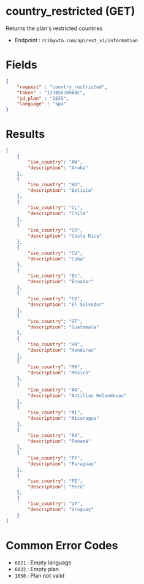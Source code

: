 # country_restricted (GET)

Returns the plan's restricted countries

* Endpoint : ```rcibywta.com/apirest_v1/information```

# Fields

```JSON
{
    "request" : "country_restricted",
    "token" : "123456789ABC",
    "id_plan" : "1835",
    "language" : "spa"
}
```

# Results

```JSON
[
    {
        "iso_country": "AW",
        "description": "Aruba"
    },
    {
        "iso_country": "BO",
        "description": "Bolivia"
    },
    {
        "iso_country": "CL",
        "description": "Chile"
    },
    {
        "iso_country": "CR",
        "description": "Costa Rica"
    },
    {
        "iso_country": "CU",
        "description": "Cuba"
    },
    {
        "iso_country": "EC",
        "description": "Ecuador"
    },
    {
        "iso_country": "SV",
        "description": "El Salvador"
    },
    {
        "iso_country": "GT",
        "description": "Guatemala"
    },
    {
        "iso_country": "HN",
        "description": "Honduras"
    },
    {
        "iso_country": "MX",
        "description": "México"
    },
    {
        "iso_country": "AN",
        "description": "Antillas Holandesas"
    },
    {
        "iso_country": "NI",
        "description": "Nicaragua"
    },
    {
        "iso_country": "PA",
        "description": "Panamá"
    },
    {
        "iso_country": "PY",
        "description": "Paraguay"
    },
    {
        "iso_country": "PE",
        "description": "Perú"
    },
    {
        "iso_country": "UY",
        "description": "Uruguay"
    }
]
```

# Common Error Codes

* ```6021``` : Empty language
* ```6022``` : Empty plan
* ```1050``` : Plan not valid